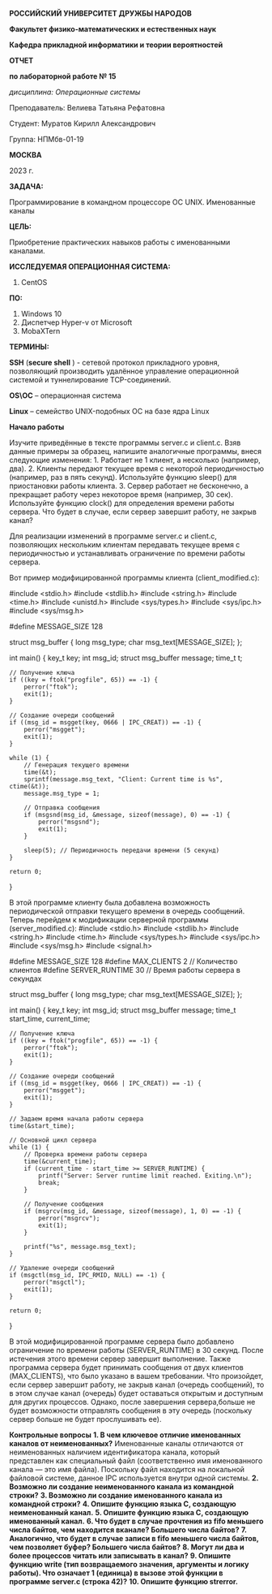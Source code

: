 **РОССИЙСКИЙ УНИВЕРСИТЕТ ДРУЖБЫ НАРОДОВ**

**Факультет физико-математических и естественных наук**

**Кафедра прикладной информатики и теории вероятностей**

**ОТЧЕТ**

**по лабораторной работе № 15**

_дисциплина: Операционные системы_

Преподаватель: Велиева Татьяна Рефатовна

Студент: Муратов Кирилл Александрович

Группа: НПМбв-01-19

**МОСКВА**

2023 г.

**ЗАДАЧА:**

Программирование в командном процессоре ОС UNIX. Именованные каналы

**ЦЕЛЬ:**

Приобретение практических навыков работы с именованными каналами.

**ИССЛЕДУЕМАЯ ОПЕРАЦИОННАЯ СИСТЕМА:**

1. CentOS

**ПО:**

1. Windows 10
2. Диспетчер Hyper-v от Microsoft
3. MobaXTern


**ТЕРМИНЫ:**

**SSH** (**secure shell** ) - сетевой протокол прикладного уровня, позволяющий производить удалённое управление операционной системой и туннелирование TCP-соединений.

**OS\ОС** – операционная система

**Linux** – семейство UNIX-подобных ОС на базе ядра Linux

**Начало работы**

Изучите приведённые в тексте программы server.c и client.c. Взяв данные примеры за образец, напишите аналогичные программы, внеся следующие изменения: 1. Работает не 1 клиент, а несколько (например, два). 2. Клиенты передают текущее время с некоторой периодичностью (например, раз в пять секунд). Используйте функцию sleep() для приостановки работы клиента. 3. Сервер работает не бесконечно, а прекращает работу через некоторое время (например, 30 сек). Используйте функцию clock() для определения времени работы сервера. Что будет в случае, если сервер завершит работу, не закрыв канал?

Для реализации изменений в программе server.c и client.c, позволяющих нескольким клиентам передавать текущее время с периодичностью и устанавливать ограничение по времени работы сервера.

Вот пример модифицированной программы клиента (client_modified.c):

#include <stdio.h>
#include <stdlib.h>
#include <string.h>
#include <time.h>
#include <unistd.h>
#include <sys/types.h>
#include <sys/ipc.h>
#include <sys/msg.h>

#define MESSAGE_SIZE 128

struct msg_buffer {
long msg_type;
char msg_text[MESSAGE_SIZE];
};

int main() {
key_t key;
int msg_id;
struct msg_buffer message;
time_t t;

    // Получение ключа
    if ((key = ftok("progfile", 65)) == -1) {
        perror("ftok");
        exit(1);
    }

    // Создание очереди сообщений
    if ((msg_id = msgget(key, 0666 | IPC_CREAT)) == -1) {
        perror("msgget");
        exit(1);
    }

    while (1) {
        // Генерация текущего времени
        time(&t);
        sprintf(message.msg_text, "Client: Current time is %s", ctime(&t));
        message.msg_type = 1;

        // Отправка сообщения
        if (msgsnd(msg_id, &message, sizeof(message), 0) == -1) {
            perror("msgsnd");
            exit(1);
        }

        sleep(5); // Периодичность передачи времени (5 секунд)
    }

    return 0;
}

В этой программе клиенту была добавлена возможность периодической отправки текущего времени в очередь сообщений.
Теперь перейдем к модификации серверной программы (server_modified.c):
#include <stdio.h>
#include <stdlib.h>
#include <string.h>
#include <time.h>
#include <sys/types.h>
#include <sys/ipc.h>
#include <sys/msg.h>
#include <signal.h>

#define MESSAGE_SIZE 128
#define MAX_CLIENTS 2 // Количество клиентов
#define SERVER_RUNTIME 30 // Время работы сервера в секундах

struct msg_buffer {
long msg_type;
char msg_text[MESSAGE_SIZE];
};

int main() {
key_t key;
int msg_id;
struct msg_buffer message;
time_t start_time, current_time;

    // Получение ключа
    if ((key = ftok("progfile", 65)) == -1) {
        perror("ftok");
        exit(1);
    }

    // Создание очереди сообщений
    if ((msg_id = msgget(key, 0666 | IPC_CREAT)) == -1) {
        perror("msgget");
        exit(1);
    }

    // Задаем время начала работы сервера
    time(&start_time);

    // Основной цикл сервера
    while (1) {
        // Проверка времени работы сервера
        time(&current_time);
        if (current_time - start_time >= SERVER_RUNTIME) {
            printf("Server: Server runtime limit reached. Exiting.\n");
            break;
        }

        // Получение сообщения
        if (msgrcv(msg_id, &message, sizeof(message), 1, 0) == -1) {
            perror("msgrcv");
            exit(1);
        }

        printf("%s", message.msg_text);
    }

    // Удаление очереди сообщений
    if (msgctl(msg_id, IPC_RMID, NULL) == -1) {
        perror("msgctl");
        exit(1);
    }

    return 0;
}

В этой модифицированной программе сервера было добавлено ограничение по времени работы (SERVER_RUNTIME) в 30 секунд. После истечения этого времени сервер завершит выполнение. Также программа сервера будет принимать сообщения от двух клиентов (MAX_CLIENTS), что было указано в вашем требовании.
Что произойдет, если сервер завершит работу, не закрыв канал (очередь сообщений), то в этом случае канал (очередь) будет оставаться открытым
и доступным для других процессов.
Однако, после завершения сервера,больше не будет возможности отправлять сообщения в эту очередь (поскольку сервер больше не будет прослушивать ее).

**Контрольные вопросы**
**1. В чем ключевое отличие именованных каналов от неименованных?**
Именованные каналы отличаются от неименованных наличием идентификатора канала, который представлен как специальный файл (соответственно имя именованного канала — это имя файла). Поскольку файл находится на локальной файловой системе, данное IPC используется внутри одной системы.
**2. Возможно ли создание неименованного канала из командной строки?**
**3. Возможно ли создание именованного канала из командной строки?**
**4. Опишите функцию языка С, создающую неименованный канал.**
**5. Опишите функцию языка С, создающую именованный канал.**
**6. Что будет в случае прочтения из fifo меньшего числа байтов, чем находится вканале? Большего числа байтов?**
**7. Аналогично, что будет в случае записи в fifo меньшего числа байтов, чем позволяет буфер? Большего числа байтов?**
**8. Могут ли два и более процессов читать или записывать в канал?**
**9. Опишите функцию write (тип возвращаемого значения, аргументы и логику работы). Что означает 1 (единица) в вызове этой функции в программе server.c (строка 42)?**
**10. Опишите функцию strerror.**